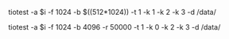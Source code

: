 
tiotest -a $i -f 1024 -b $((512*1024)) -t 1 -k 1 -k 2 -k 3 -d /data/

tiotest -a $i -f 1024 -b 4096 -r 50000 -t 1 -k 0 -k 2 -k 3 -d /data/
